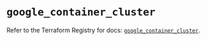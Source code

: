 # `google_container_cluster`

Refer to the Terraform Registry for docs: [`google_container_cluster`](https://registry.terraform.io/providers/hashicorp/google-beta/6.34.1/docs/resources/google_container_cluster).
